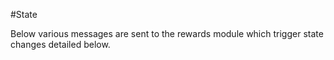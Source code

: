 #State

Below various messages are sent to the rewards module which trigger state changes detailed below.
